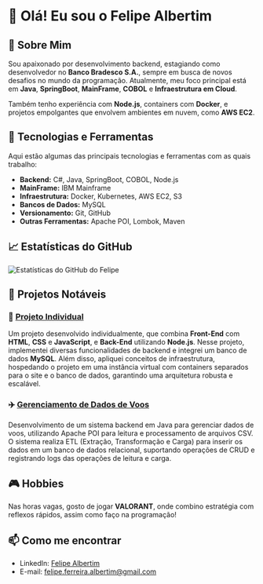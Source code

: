 # 👋 Olá! Eu sou o Felipe Albertim

## 🚀 Sobre Mim
Sou apaixonado por desenvolvimento backend, estagiando como desenvolvedor no **Banco Bradesco S.A.**, sempre em busca de novos desafios no mundo da programação. Atualmente, meu foco principal está em **Java**, **SpringBoot**, **MainFrame**, **COBOL** e **Infraestrutura em Cloud**. 

Também tenho experiência com **Node.js**, containers com **Docker**, e projetos empolgantes que envolvem ambientes em nuvem, como **AWS EC2**.

## 🔧 Tecnologias e Ferramentas
Aqui estão algumas das principais tecnologias e ferramentas com as quais trabalho:

- **Backend:** C#, Java, SpringBoot, COBOL, Node.js
- **MainFrame:** IBM Mainframe
- **Infraestrutura:** Docker, Kubernetes, AWS EC2, S3
- **Bancos de Dados:** MySQL
- **Versionamento:** Git, GitHub
- **Outras Ferramentas:** Apache POI, Lombok, Maven

## 📈 Estatísticas do GitHub
![Estatísticas do GitHub do Felipe](https://github-readme-stats.vercel.app/api?username=FelipeAlbertim&show_icons=true&theme=radical)

## 📂 Projetos Notáveis

### 🌟 [Projeto Individual](https://github.com/FelipeAlbertim/Projeto-Individual)
Um projeto desenvolvido individualmente, que combina **Front-End** com **HTML**, **CSS** e **JavaScript**, e **Back-End** utilizando **Node.js**. Nesse projeto, implementei diversas funcionalidades de backend e integrei um banco de dados **MySQL**. Além disso, apliquei conceitos de infraestrutura, hospedando o projeto em uma instância virtual com containers separados para o site e o banco de dados, garantindo uma arquitetura robusta e escalável.

### ✈️ [Gerenciamento de Dados de Voos](https://github.com/Alianza-G6/back-alianza)
Desenvolvimento de um sistema backend em Java para gerenciar dados de voos, utilizando Apache POI para leitura e processamento de arquivos CSV. O sistema realiza ETL (Extração, Transformação e Carga) para inserir os dados em um banco de dados relacional, suportando operações de CRUD e registrando logs das operações de leitura e carga.

## 🎮 Hobbies
Nas horas vagas, gosto de jogar **VALORANT**, onde combino estratégia com reflexos rápidos, assim como faço na programação!

## 📫 Como me encontrar
- LinkedIn: [Felipe Albertim](https://www.linkedin.com/in/felipe-ferreira-albertim/)
- E-mail: felipe.ferreira.albertim@gmail.com
